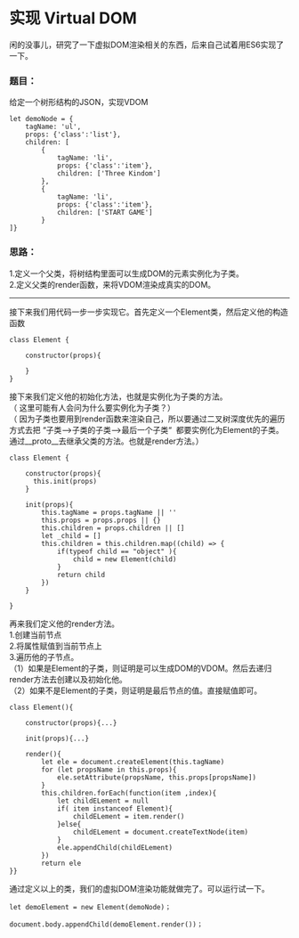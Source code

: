 #   实现 Virtual DOM
闲的没事儿，研究了一下虚拟DOM渲染相关的东西，后来自己试着用ES6实现了一下。
### 题目：
给定一个树形结构的JSON，实现VDOM
```
let demoNode = {
    tagName: 'ul',
    props: {'class':'list'},
    children: [
        {
            tagName: 'li',
            props: {'class':'item'},
            children: ['Three Kindom']
        },
        {
            tagName: 'li',
            props: {'class':'item'},
            children: ['START GAME']
        }    
]}
```  
### 思路：    

1.定义一个父类，将树结构里面可以生成DOM的元素实例化为子类。  
2.定义父类的render函数，来将VDOM渲染成真实的DOM。    
  
___

接下来我们用代码一步一步实现它。首先定义一个Element类，然后定义他的构造函数
```
class Element {

    constructor(props){
  
    }
}
```
接下来我们定义他的初始化方法，也就是实例化为子类的方法。  
（ 这里可能有人会问为什么要实例化为子类？）  
（ 因为子类也要用到render函数来渲染自己，所以要通过二叉树深度优先的遍历方式去把 “子类-->子类的子类-->最后一个子类“  都要实例化为Element的子类。通过__proto__去继承父类的方法。也就是render方法。）
```
class Element {

    constructor(props){
      this.init(props)
    }

    init(props){
        this.tagName = props.tagName || ''
        this.props = props.props || {}
        this.children = props.children || []
        let _child = []
        this.children = this.children.map((child) => {
            if(typeof child == "object" ){
                child = new Element(child)
            }
            return child
        })
    }
    
}
```
再来我们定义他的render方法。  
1.创建当前节点  
2.将属性赋值到当前节点上  
3.遍历他的子节点。  
（1）如果是Element的子类，则证明是可以生成DOM的VDOM。然后去递归render方法去创建以及初始化他。  
（2）如果不是Element的子类，则证明是最后节点的值。直接赋值即可。
```
class Element(){

    constructor(props){...}

    init(props){...}

    render(){             
        let ele = document.createElement(this.tagName)        
        for (let propsName in this.props){            
            ele.setAttribute(propsName, this.props[propsName])        
        }        
        this.children.forEach(function(item ,index){            
            let childELement = null 
            if( item instanceof Element){
                childELement = item.render()
            }else{
                childELement = document.createTextNode(item)
            }
            ele.appendChild(childELement)
        })
        return ele
}}
```  
通过定义以上的类，我们的虚拟DOM渲染功能就做完了。可以运行试一下。  

```
let demoElement = new Element(demoNode)；

document.body.appendChild(demoElement.render())；
```